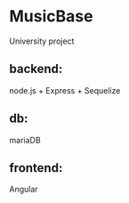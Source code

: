 # MusicBase
University project

## backend:
node.js + Express + Sequelize

## db:
mariaDB

## frontend:
Angular
